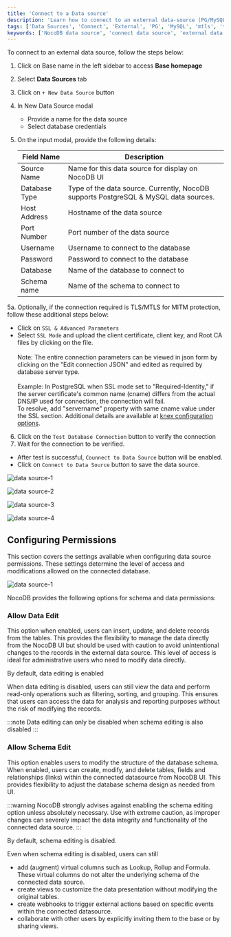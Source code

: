 ```yaml
---
title: 'Connect to a Data source'
description: 'Learn how to connect to an external data-source (PG/MySQL) in NocoDB.'
tags: ['Data Sources', 'Connect', 'External', 'PG', 'MySQL', 'mtls', 'tls', 'ssl']
keywords: ['NocoDB data source', 'connect data source', 'external data source', 'PG data source', 'MySQL data source']
---
```


To connect to an external data source, follow the steps below:

1. Click on Base name in the left sidebar to access **Base homepage**
2. Select **Data Sources** tab
3. Click on `+ New Data Source` button
4. In New Data Source modal
   - Provide a name for the data source
   - Select database credentials



4. On the input modal, provide the following details:

   | Field Name    | Description                                                                          |
   |---------------|--------------------------------------------------------------------------------------|
   | Source Name   | Name for this data source for display on NocoDB UI                                   |
   | Database Type | Type of the data source. Currently, NocoDB supports PostgreSQL & MySQL data sources. |
   | Host Address  | Hostname of the data source                                                          |
   | Port Number   | Port number of the data source                                                       |
   | Username      | Username to connect to the database                                                  |
   | Password      | Password to connect to the database                                                  |
   | Database      | Name of the database to connect to                                                   |
   | Schema name   | Name of the schema to connect to                                                     |

5a. Optionally, if the connection required is TLS/MTLS for MITM protection, follow these additional steps below:

   - Click on `SSL & Advanced Parameters`
   - Select `SSL Mode` and upload the client certificate, client key, and Root CA files by clicking on the file.    
   \
   Note: The entire connection parameters can be viewed in json form by clicking on the "Edit connection JSON" and edited as required by database server type.\
   \
   Example: In PostgreSQL when SSL mode set to "Required-Identity," if the server certificate's common name (cname) differs from the actual DNS/IP used for connection, the connection will fail.\
   To resolve, add "servername" property with same cname value under the SSL section. Additional details are available at [knex configuration options](https://knexjs.org/guide/#configuration-options).
   
6. Click on the `Test Database Connection` button to verify the connection
7. Wait for the connection to be verified.   
- After test is successful, `Counnect to Data Source` button will be enabled.   
- Click on `Connect to Data Source` button to save the data source.


![data source-1](/img/v2/data-source/ds-connect-1.png)

![data source-2](/img/v2/data-source/ds-connect-2.png)

![data source-3](/img/v2/data-source/ds-connect-3.png)

![data source-4](/img/v2/data-source/ds-connect-4.png)



## Configuring Permissions
This section covers the settings available when configuring data source permissions. These settings determine the level of access and modifications allowed on the connected database.

![data source-1](/img/v2/data-source/data-source-permissions.png)

NocoDB provides the following options for schema and data permissions:


### Allow Data Edit
This option when enabled, users can insert, update, and delete records from the tables. This provides the flexibility to manage the data directly from the NocoDB UI but should be used with caution to avoid unintentional changes to the records in the external data source. This level of access is ideal for administrative users who need to modify data directly. 

By default, data editing is enabled

When data editing is disabled, users can still view the data and perform read-only operations such as filtering, sorting, and grouping. This ensures that users can access the data for analysis and reporting purposes without the risk of modifying the records.

:::note 
Data editing can only be disabled when schema editing is also disabled
:::



### Allow Schema Edit
This option enables users to modify the structure of the database schema. When enabled, users can create, modify, and delete tables, fields and relationships (links) within the connected datasource from NocoDB UI. This provides flexibility to adjust the database schema design as needed from UI.

:::warning
NocoDB strongly advises against enabling the schema editing option unless absolutely necessary. Use with extreme caution, as improper changes can severely impact the data integrity and functionality of the connected data source.
:::

By default, schema editing is disabled.

Even when schema editing is disabled, users can still

- add (augment) virtual columns such as Lookup, Rollup and Formula. These virtual columns do not alter the underlying schema of the connected data source.
- create views to customize the data presentation without modifying the original tables.
- create webhooks to trigger external actions based on specific events within the connected datasource.
- collaborate with other users by explicitly inviting them to the base or by sharing views.

